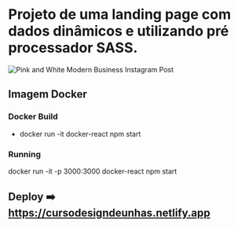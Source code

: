 # Projeto de uma landing page com dados dinâmicos e utilizando pré processador SASS.
![Pink and White Modern Business Instagram Post](https://user-images.githubusercontent.com/84424883/163746381-c5fc1a7d-aabf-4c46-b2e4-2cac735b929a.png)


## Imagem Docker
### Docker Build
- docker run -it docker-react npm start

### Running

docker run -it -p 3000:3000 docker-react npm start


## Deploy ➡️ https://cursodesigndeunhas.netlify.app

